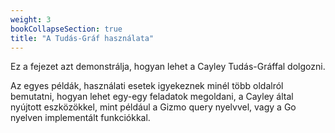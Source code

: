 ```yaml
---
weight: 3
bookCollapseSection: true
title: "A Tudás-Gráf használata"
---
```


Ez a fejezet azt demonstrálja, hogyan lehet a Cayley Tudás-Gráffal dolgozni.

Az egyes példák, használati esetek igyekeznek minél több oldalról bemutatni, hogyan lehet egy-egy feladatok megoldani, a Cayley által nyújtott eszközökkel, mint például a Gizmo query nyelvvel, vagy a Go nyelven implementált funkciókkal. 


